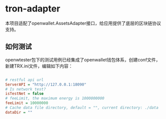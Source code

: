 # tron-adapter

本项目适配了openwallet.AssetsAdapter接口，给应用提供了底层的区块链协议支持。

## 如何测试

openwtester包下的测试用例已经集成了openwallet钱包体系，创建conf文件，新建TRX.ini文件，编辑如下内容：

```ini

# restful api url
ServerAPI = "http://127.0.0.1:18090"
# Is network test?
isTestNet = false
# feeLimit, the maximum energy is 1000000000
feeLimit = 10000000
# Cache data file directory, default = "", current directory: ./data
dataDir = ""

```
